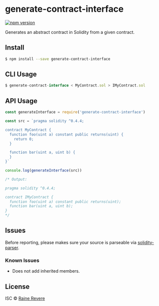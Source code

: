 # generate-contract-interface
[![npm version](https://img.shields.io/npm/v/generate-contract-interface.svg)](https://npmjs.org/package/generate-contract-interface)

Generates an abstract contract in Solidity from a given contract.

## Install

```sh
$ npm install --save generate-contract-interface
```

## CLI Usage

```js
$ generate-contract-interface < MyContract.sol > IMyContract.sol
```

## API Usage

```js
const generateInterface = require('generate-contract-interface')

const src = `pragma solidity ^0.4.4;

contract MyContract {
  function foo(uint a) constant public returns(uint) {
    return 0;
  }

  function bar(uint a, uint b) {
  }
}`

console.log(generateInterface(src))

/* Output:

pragma solidity ^0.4.4;

contract IMyContract {
  function foo(uint a) constant public returns(uint);
  function bar(uint a, uint b);
}
*/

```

## Issues

Before reporting, please makes sure your source is parseable via [solidity-parser](https://github.com/ConsenSys/solidity-parser).

### Known Issues

- Does not add inherited members.

## License

ISC © [Raine Revere](https://github.com/raineorshine)
